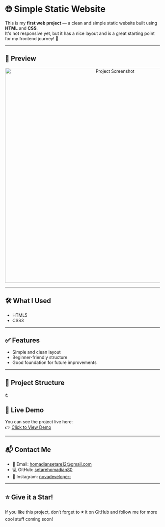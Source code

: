 # 🌐 Simple Static Website

This is my **first web project** — a clean and simple static website built using **HTML** and **CSS**.  
It's not responsive yet, but it has a nice layout and is a great starting point for my frontend journey! 🚀

---

## 📸 Preview

<div align="center">
  <img src="assets/preview.png" alt="Project Screenshot" width="700"/>
</div>

---

## 🛠️ What I Used

- HTML5
- CSS3

---

## ✅ Features

- Simple and clean layout
- Beginner-friendly structure
- Good foundation for future improvements

---

## 📂 Project Structure
خ
## 🔗 Live Demo

You can see the project live here:  
👉 [Click to View Demo](https://setarehomadian80.github.io/web24-ExampleProject/)

---

## 📬 Contact Me

- 📧 Email: [homadiansetare12@gmail.com](mailto:homadiansetare12@gmail.com)
- 💻 GitHub: [setarehomadian80](https://github.com/setarehomadian80)
- 📸 Instagram: [novadeveloper-](https://instagram.com/novadeveloper-)

---

## ⭐ Give it a Star!

If you like this project, don’t forget to **⭐** it on GitHub and follow me for more cool stuff coming soon!

